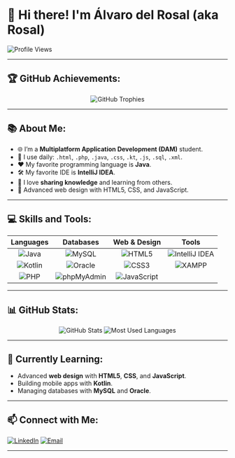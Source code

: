 # 👋 Hi there! I'm Álvaro del Rosal (aka Rosal)

![Profile Views](https://komarev.com/ghpvc/?username=rosalDAM&label=👀+Profile+Views&style=flat-square&color=blue)

---

## 🏆 GitHub Achievements:
<p align="center">
  <img src="https://github-profile-trophy.vercel.app/?username=LedLas0r&theme=darkhub&no-frame=true&margin-w=15&row=1" alt="GitHub Trophies" />
</p>

---

## 📚 About Me:
- 🌐 I’m a **Multiplatform Application Development (DAM)** student.
- 📖 I use daily: `.html`, `.php`, `.java`, `.css`, `.kt`, `.js`, `.sql`, `.xml`.
- ❤️ My favorite programming language is **Java**.
- 🛠️ My favorite IDE is **IntelliJ IDEA**.
- 🤝 I love **sharing knowledge** and learning from others.
- 🪷 Advanced web design with HTML5, CSS, and JavaScript.

---

## 💻 Skills and Tools:
| **Languages** | **Databases**      | **Web & Design**  | **Tools**          |
|:-------------:|:------------------:|:-----------------:|:------------------:|
| ![Java](https://img.shields.io/badge/Java-%23ED8B00.svg?style=for-the-badge&logo=java&logoColor=white) | ![MySQL](https://img.shields.io/badge/MySQL-%2300f.svg?style=for-the-badge&logo=mysql&logoColor=white) | ![HTML5](https://img.shields.io/badge/HTML5-%23E34F26.svg?style=for-the-badge&logo=html5&logoColor=white) | ![IntelliJ IDEA](https://img.shields.io/badge/IntelliJIDEA-%23000000.svg?style=for-the-badge&logo=intellij-idea&logoColor=white) |
| ![Kotlin](https://img.shields.io/badge/Kotlin-%230095D5.svg?style=for-the-badge&logo=kotlin&logoColor=white) | ![Oracle](https://img.shields.io/badge/Oracle-F80000.svg?style=for-the-badge&logo=oracle&logoColor=white) | ![CSS3](https://img.shields.io/badge/CSS3-%231572B6.svg?style=for-the-badge&logo=css3&logoColor=white) | ![XAMPP](https://img.shields.io/badge/XAMPP-FB7A24.svg?style=for-the-badge&logo=xampp&logoColor=white) |
| ![PHP](https://img.shields.io/badge/PHP-%23777BB4.svg?style=for-the-badge&logo=php&logoColor=white) | ![phpMyAdmin](https://img.shields.io/badge/phpMyAdmin-%234F5B93.svg?style=for-the-badge&logo=php&logoColor=white) | ![JavaScript](https://img.shields.io/badge/JavaScript-%23F7DF1E.svg?style=for-the-badge&logo=javascript&logoColor=black) | |

---

## 📊 GitHub Stats:
<p align="center">
  <img src="https://github-readme-stats.vercel.app/api?username=LedLas0r&show_icons=true&theme=radical&count_private=true" alt="GitHub Stats" />
  <img src="https://github-readme-stats.vercel.app/api/top-langs/?username=LedLas0r&layout=compact&theme=radical" alt="Most Used Languages" />
</p>

---

## 🚀 Currently Learning:
- Advanced **web design** with **HTML5**, **CSS**, and **JavaScript**.
- Building mobile apps with **Kotlin**.
- Managing databases with **MySQL** and **Oracle**.

---

## 📫 Connect with Me:
[![LinkedIn](https://img.shields.io/badge/LinkedIn-%C3%81lvaro%20del%20Rosal-blue?style=flat-square&logo=linkedin)](https://www.linkedin.com/in/%C3%A1lvaro-del-rosal-gonz%C3%A1lez-558834256/)
[![Email](https://img.shields.io/badge/Email-alvarodelrosal%40example.com-red?style=flat-square&logo=gmail)](mailto:alvarodelrosalgonzalez@gmail.com)

---

